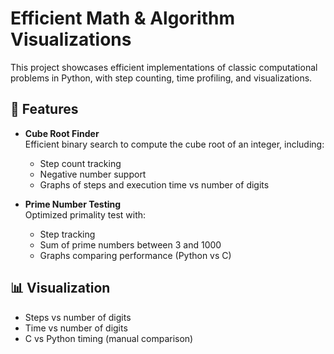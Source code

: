 # Efficient Math & Algorithm Visualizations

This project showcases efficient implementations of classic computational problems in Python, with step counting, time profiling, and visualizations.

## 🔧 Features

- **Cube Root Finder**  
  Efficient binary search to compute the cube root of an integer, including:
  - Step count tracking
  - Negative number support
  - Graphs of steps and execution time vs number of digits

- **Prime Number Testing**  
  Optimized primality test with:
  - Step tracking
  - Sum of prime numbers between 3 and 1000
  - Graphs comparing performance (Python vs C)

## 📊 Visualization
- Steps vs number of digits
- Time vs number of digits
- C vs Python timing (manual comparison)
